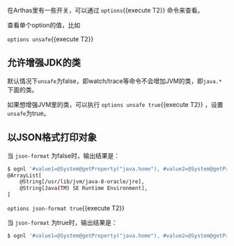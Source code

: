 


在Arthas里有一些开关，可以通过 `options`{{execute T2}} 命令来查看。


查看单个option的值，比如

`options unsafe`{{execute T2}}


## 允许增强JDK的类

默认情况下`unsafe`为false，即watch/trace等命令不会增加JVM的类，即`java.*`下面的类。

如果想增强JVM里的类，可以执行 `options unsafe true`{{execute T2}} ，设置`unsafe`为true。


## 以JSON格式打印对象

当 `json-format` 为false时，输出结果是：

```bash
$ ognl '#value1=@System@getProperty("java.home"), #value2=@System@getProperty("java.runtime.name"), {#value1, #value2}'
@ArrayList[
    @String[/usr/lib/jvm/java-8-oracle/jre],
    @String[Java(TM) SE Runtime Environment],
]
```

`options json-format true`{{execute T2}}

当 `json-format` 为true时，输出结果是：

```bash
$ ognl '#value1=@System@getProperty("java.home"), #value2=@System@getProperty("java.runtime.name"), {#v["/usr/lib/jvm/java-8-oracle/jre","Java(TM) SE Runtime Environment"]
```